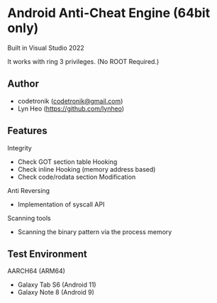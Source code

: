 # Android Anti-Cheat Engine (64bit only)

Built in Visual Studio 2022

It works with ring 3 privileges. (No ROOT Required.)

## Author
- codetronik (codetronik@gmail.com)
- Lyn Heo (https://github.com/lynheo)

## Features
Integrity
 - Check GOT section table Hooking
 - Check inline Hooking (memory address based)
 - Check code/rodata section Modification

Anti Reversing
 - Implementation of syscall API
 
Scanning tools 
 - Scanning the binary pattern via the process memory

## Test Environment
AARCH64 (ARM64)
- Galaxy Tab S6 (Android 11)
- Galaxy Note 8 (Android 9)
